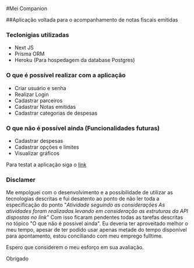 #Mei Companion

##Aplicação voltada para o acompanhamento de notas fiscais emitidas
### Teclonigias utilizadas
- Next JS
- Prisma ORM
- Heroku (Para hospedagem da database Postgres)

### O que é possível realizar com a aplicação
- Criar usuário e senha
- Realizar Login
- Cadastrar parceiros
- Cadastrar Notas emitidas
- Cadastrar categorias de despesas

### O que não é possível ainda (Funcionalidades futuras)
- Cadastrar despesas
- Cadastrar opções e limites
- Visualizar gráficos


Para testat a aplicação siga o [link](https://mei-companion.vercel.app/)

### Disclamer

Me empolguei com o desenvolvimento e a possibilidade de utilizar as tecnologias descritas 
e fui desatento ao ponto de não ler toda a especificação do ponto "_Atividade seguindo as considerações
As atividades foram realizadas levando em consideração as estruturas da API dispostas no link_"
Com isso ficaram pendentes todas as tarefas descritas no tópico "O que não é possível ainda".
Eu deveria ter aproveitado melhor o meu tempo, apesar de ter podido usar apenas metade do tempo disponível
para apontamento, estou conciliando com meu emprego fulltime. 

Espero que considerem o meu esforço em sua avaliação. 

Obrigado